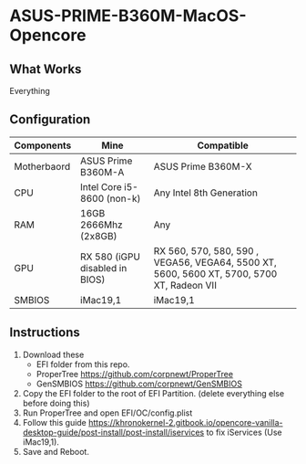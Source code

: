 # ASUS-PRIME-B360M-MacOS-Opencore

## What Works
Everything


## Configuration

| Components  | Mine | Compatible |
| ------------- | ------------- | ------------- |
| Motherbaord  | ASUS Prime B360M-A  | ASUS Prime B360M-X  |
| CPU  | Intel Core i5-8600 (non-k)  | Any Intel 8th Generation  |
| RAM  | 16GB 2666Mhz (2x8GB) | Any  |
| GPU  | RX 580 (iGPU disabled in BIOS)  | RX 560, 570, 580, 590 , VEGA56, VEGA64, 5500 XT, 5600, 5600 XT, 5700, 5700 XT, Radeon VII  |
| SMBIOS  | iMac19,1  | iMac19,1  |


## Instructions

1. Download these
   - EFI folder from this repo.
   - ProperTree https://github.com/corpnewt/ProperTree
    - GenSMBIOS https://github.com/corpnewt/GenSMBIOS
2. Copy the EFI folder to the root of EFI Partition. (delete everything else before doing this)
3. Run ProperTree and open EFI/OC/config.plist
4. Follow this guide https://khronokernel-2.gitbook.io/opencore-vanilla-desktop-guide/post-install/post-install/iservices to fix iServices (Use iMac19,1).
5. Save and Reboot.
